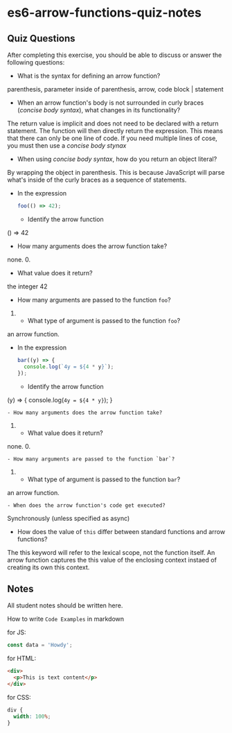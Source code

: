 # es6-arrow-functions-quiz-notes

## Quiz Questions

After completing this exercise, you should be able to discuss or answer the following questions:

- What is the syntax for defining an arrow function?

parenthesis, parameter inside of parenthesis, arrow, code block | statement

- When an arrow function's body is not surrounded in curly braces (_concise body syntax_), what changes in its functionality?

The return value is implicit and does not need to be declared with a return statement.
The function will then directly return the expression.
This means that there can only be one line of code.
If you need multiple lines of cose, you must then use a _concise body stynax_

- When using _concise body syntax_, how do you return an object literal?

By wrapping the object in parenthesis.
This is because JavaScript will parse what's inside of the curly braces as a sequence of statements.

- In the expression
  ```js
  foo(() => 42);
  ```
  - Identify the arrow function

() => 42

- How many arguments does the arrow function take?

none. 0.

- What value does it return?

the integer 42

- How many arguments are passed to the function `foo`?

1.  - What type of argument is passed to the function `foo`?

an arrow function.

- In the expression
  ```js
  bar((y) => {
    console.log(`4y = ${4 * y}`);
  });
  ```
  - Identify the arrow function

(y) => {
console.log(`4y = ${4 * y}`);
}

    - How many arguments does the arrow function take?

1.  - What value does it return?

none. 0.

    - How many arguments are passed to the function `bar`?

1.  - What type of argument is passed to the function `bar`?

an arrow function.

    - When does the arrow function's code get executed?

Synchronously (unless specified as async)

- How does the value of `this` differ between standard functions and arrow functions?

The this keyword will refer to the lexical scope, not the function itself.
An arrow function captures the this value of the enclosing context instaed of creating its own this context.

## Notes

All student notes should be written here.

How to write `Code Examples` in markdown

for JS:

```javascript
const data = 'Howdy';
```

for HTML:

```html
<div>
  <p>This is text content</p>
</div>
```

for CSS:

```css
div {
  width: 100%;
}
```

